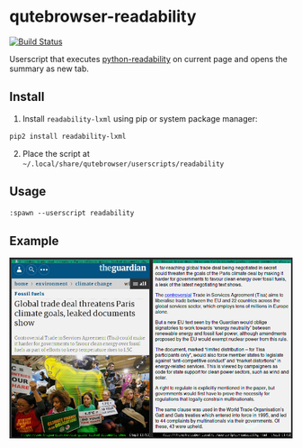# qutebrowser-readability

[![Build Status](https://travis-ci.org/rsteube/qutebrowser-readability.svg?branch=master)](https://travis-ci.org/rsteube/qutebrowser-readability)

Userscript that executes [python-readability](https://github.com/buriy/python-readability) on current page and opens the summary as new tab.

## Install

1. Install `readability-lxml` using pip or system package manager:
  ```bash
  pip2 install readability-lxml
  ```
  
2. Place the script at `~/.local/share/qutebrowser/userscripts/readability`


## Usage

```
:spawn --userscript readability

```

## Example

![example](qutebrowser-readability.png)
